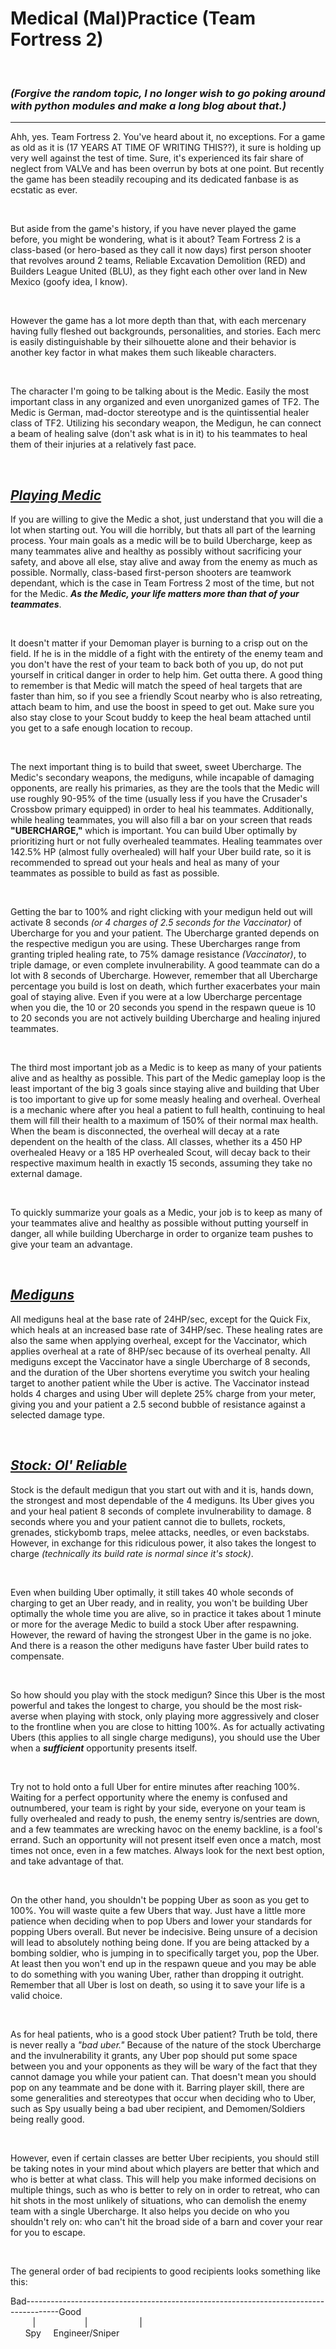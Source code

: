# Medical (Mal)Practice (Team Fortress 2)

<br>

### *(Forgive the random topic, I no longer wish to go poking around with python modules and make a long blog about that.)*

<hr>

Ahh, yes. Team Fortress 2. You've heard about it, no exceptions. For a game as old as it is (17 YEARS AT TIME OF WRITING THIS??), it sure is holding up very well against the test of time. Sure, it's experienced its fair share of neglect from VALVe and has been overrun by bots at one point. But recently the game has been steadily recouping and its dedicated fanbase is as ecstatic as ever. 

<br>

But aside from the game's history, if you have never played the game before, you might be wondering, what is it about? Team Fortress 2 is a class-based (or hero-based as they call it now days) first person shooter that revolves around 2 teams, Reliable Excavation Demolition (RED) and Builders League United (BLU), as they fight each other over land in New Mexico (goofy idea, I know). 

<br>

However the game has a lot more depth than that, with each mercenary having fully fleshed out backgrounds, personalities, and stories. Each merc is easily distinguishable by their silhouette alone and their behavior is another key factor in what makes them such likeable characters. 

<br>

The character I'm going to be talking about is the Medic. Easily the most important class in any organized and even unorganized games of TF2. The Medic is German, mad-doctor stereotype and is the quintissential healer class of TF2. Utilizing his secondary weapon, the Medigun, he can connect a beam of healing salve (don't ask what is in it) to his teammates to heal them of their injuries at a relatively fast pace. 

<br>

## <ins>***Playing Medic***</ins>

If you are willing to give the Medic a shot, just understand that you will die a lot when starting out. You will die horribly, but thats all part of the learning process. Your main goals as a medic will be to build Ubercharge, keep as many teammates alive and healthy as possibly without sacrificing your safety, and above all else, stay alive and away from the enemy as much as possible. Normally, class-based first-person shooters are teamwork dependant, which is the case in Team Fortress 2 most of the time, but not for the Medic. ***As the Medic, your life matters more than that of your teammates***. 

<br>

It doesn't matter if your Demoman player is burning to a crisp out on the field. If he is in the middle of a fight with the entirety of the enemy team and you don't have the rest of your team to back both of you up, do not put yourself in critical danger in order to help him. Get outta there. A good thing to remember is that Medic will match the speed of heal targets that are faster than him, so if you see a friendly Scout nearby who is also retreating, attach beam to him, and use the boost in speed to get out. Make sure you also stay close to your Scout buddy to keep the heal beam attached until you get to a safe enough location to recoup.

<br>

The next important thing is to build that sweet, sweet Ubercharge. The Medic's secondary weapons, the mediguns, while incapable of damaging opponents, are really his primaries, as they are the tools that the Medic will use roughly 90-95% of the time (usually less if you have the Crusader's Crossbow primary equipped) in order to heal his teammates. Additionally, while healing teammates, you will also fill a bar on your screen that reads **"UBERCHARGE,"** which is important. You can build Uber optimally by prioritizing hurt or not fully overhealed teammates. Healing teammates over 142.5% HP (almost fully overhealed) will half your Uber build rate, so it is recommended to spread out your heals and heal as many of your teammates as possible to build as fast as possible. 

<br>

Getting the bar to 100% and right clicking with your medigun held out will activate 8 seconds *(or 4 charges of 2.5 seconds for the Vaccinator)* of Ubercharge for you and your patient. The Ubercharge granted depends on the respective medigun you are using. These Ubercharges range from granting tripled healing rate, to 75% damage resistance *(Vaccinator)*, to triple damage, or even complete invulnerability. A good teammate can do a lot with 8 seconds of Ubercharge. However, remember that all Ubercharge percentage you build is lost on death, which further exacerbates your main goal of staying alive. Even if you were at a low Ubercharge percentage when you die, the 10 or 20 seconds you spend in the respawn queue is 10 to 20 seconds you are not actively building Ubercharge and healing injured teammates. 

<br>

The third most important job as a Medic is to keep as many of your patients alive and as healthy as possible. This part of the Medic gameplay loop is the least important of the big 3 goals since staying alive and building that Uber is too important to give up for some measly healing and overheal. Overheal is a mechanic where after you heal a patient to full health, continuing to heal them will fill their health to a maximum of 150% of their normal max health. When the beam is disconnected, the overheal will decay at a rate dependent on the health of the class. All classes, whether its a 450 HP overhealed Heavy or a 185 HP overhealed Scout, will decay back to their respective maximum health in exactly 15 seconds, assuming they take no external damage. 

<br>

To quickly summarize your goals as a Medic, your job is to keep as many of your teammates alive and healthy as possible without putting yourself in danger, all while building Ubercharge in order to organize team pushes to give your team an advantage. 

<br>

## <ins>***Mediguns***</ins>

All mediguns heal at the base rate of 24HP/sec, except for the Quick Fix, which heals at an increased base rate of 34HP/sec. These healing rates are also the same when applying overheal, except for the Vaccinator, which applies overheal at a rate of 8HP/sec because of its overheal penalty. All mediguns except the Vaccinator have a single Ubercharge of 8 seconds, and the duration of the Uber shortens everytime you switch your healing target to another patient while the Uber is active. The Vaccinator instead holds 4 charges and using Uber will deplete 25% charge from your meter, giving you and your patient a 2.5 second bubble of resistance against a selected damage type. 

<br>

## <ins>***Stock: Ol' Reliable***</ins>

Stock is the default medigun that you start out with and it is, hands down, the strongest and most dependable of the 4 mediguns. Its Uber gives you and your heal patient 8 seconds of complete invulnerability to damage. 8 seconds where you and your patient cannot die to bullets, rockets, grenades, stickybomb traps, melee attacks, needles, or even backstabs. However, in exchange for this ridiculous power, it also takes the longest to charge *(technically its build rate is normal since it's stock)*. 

<br>

Even when building Uber optimally, it still takes 40 whole seconds of charging to get an Uber ready, and in reality, you won't be building Uber optimally the whole time you are alive, so in practice it takes about 1 minute or more for the average Medic to build a stock Uber after respawning. However, the reward of having the strongest Uber in the game is no joke. And there is a reason the other mediguns have faster Uber build rates to compensate.

<br>

So how should you play with the stock medigun? Since this Uber is the most powerful and takes the longest to charge, you should be the most risk-averse when playing with stock, only playing more aggressively and closer to the frontline when you are close to hitting 100%. As for actually activating Ubers (this applies to all single charge mediguns), you should use the Uber when a ***sufficient*** opportunity presents itself. 

<br>

Try not to hold onto a full Uber for entire minutes after reaching 100%. Waiting for a perfect opportunity where the enemy is confused and outnumbered, your team is right by your side, everyone on your team is fully overhealed and ready to push, the enemy sentry is/sentries are down, and a few teammates are wrecking havoc on the enemy backline, is a fool's errand. Such an opportunity will not present itself even once a match, most times not once, even in a few matches. Always look for the next best option, and take advantage of that.

<br>

On the other hand, you shouldn't be popping Uber as soon as you get to 100%. You will waste quite a few Ubers that way. Just have a little more patience when deciding when to pop Ubers and lower your standards for popping Ubers overall. But never be indecisive. Being unsure of a decision will lead to absolutely nothing being done. If you are being attacked by a bombing soldier, who is jumping in to specifically target you, pop the Uber. At least then you won't end up in the respawn queue and you may be able to do something with you waning Uber, rather than dropping it outright. Remember that all Uber is lost on death, so using it to save your life is a valid choice. 

<br>

As for heal patients, who is a good stock Uber patient? Truth be told, there is never really a *"bad uber."* Because of the nature of the stock Ubercharge and the invulnerability it grants, any Uber pop should put some space between you and your opponents as they will be wary of the fact that they cannot damage you while your patient can. That doesn't mean you should pop on any teammate and be done with it. Barring player skill, there are some generalities and stereotypes that occur when deciding who to Uber, such as Spy usually being a bad uber recipient, and Demomen/Soldiers being really good. 

<br>

However, even if certain classes are better Uber recipients, you should still be taking notes in your mind about which players are better that which and who is better at what class. This will help you make informed decisions on multiple things, such as who is better to rely on in order to retreat, who can hit shots in the most unlikely of situations, who can demolish the enemy team with a single Ubercharge. It also helps you decide on who you shouldn't rely on: who can't hit the broad side of a barn and cover your rear for you to escape. 

<br>

The general order of bad recipients to good recipients looks something like this:

Bad--------------------------------------------------------------------------------------Good<br>
&nbsp;&nbsp;&nbsp;&nbsp;&nbsp;&nbsp;&nbsp;&nbsp;&nbsp;|&nbsp;&nbsp;&nbsp;&nbsp;&nbsp;&nbsp;&nbsp;&nbsp;&nbsp;&nbsp;&nbsp;&nbsp;&nbsp;&nbsp;&nbsp;&nbsp;&nbsp;&nbsp;&nbsp;&nbsp;|&nbsp;&nbsp;&nbsp;&nbsp;&nbsp;&nbsp;&nbsp;&nbsp;&nbsp;&nbsp;&nbsp;&nbsp;&nbsp;&nbsp;&nbsp;&nbsp;&nbsp;&nbsp;&nbsp;&nbsp;&nbsp;|<br>
&nbsp;&nbsp;&nbsp;&nbsp;&nbsp;&nbsp;Spy&nbsp;&nbsp;&nbsp;&nbsp;&nbsp;Engineer/Sniper&nbsp;&nbsp;&nbsp;&nbsp;&nbsp;